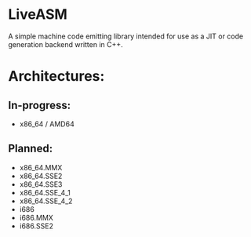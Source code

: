 LiveASM
=======

A simple machine code emitting library intended for use as a JIT or code generation backend written in C++.

Architectures:
==============

In-progress:
------------
* x86_64 / AMD64

Planned:
--------
* x86_64.MMX
* x86_64.SSE2
* x86_64.SSE3
* x86_64.SSE_4_1
* x86_64.SSE_4_2
* i686
* i686.MMX
* i686.SSE2

